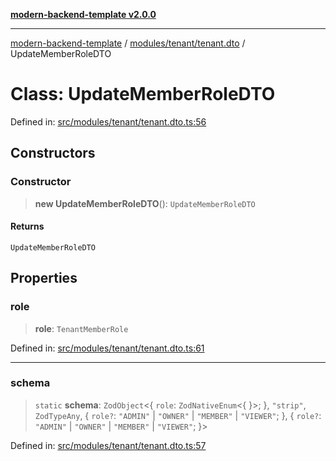 [**modern-backend-template v2.0.0**](../../../../README.md)

***

[modern-backend-template](../../../../modules.md) / [modules/tenant/tenant.dto](../README.md) / UpdateMemberRoleDTO

# Class: UpdateMemberRoleDTO

Defined in: [src/modules/tenant/tenant.dto.ts:56](https://github.com/maemreyo/saas-4cus-nodejs/blob/1a77de11cd6eaefe66c31c7f5de281673fc25ce5/src/modules/tenant/tenant.dto.ts#L56)

## Constructors

### Constructor

> **new UpdateMemberRoleDTO**(): `UpdateMemberRoleDTO`

#### Returns

`UpdateMemberRoleDTO`

## Properties

### role

> **role**: `TenantMemberRole`

Defined in: [src/modules/tenant/tenant.dto.ts:61](https://github.com/maemreyo/saas-4cus-nodejs/blob/1a77de11cd6eaefe66c31c7f5de281673fc25ce5/src/modules/tenant/tenant.dto.ts#L61)

***

### schema

> `static` **schema**: `ZodObject`\<\{ `role`: `ZodNativeEnum`\<\{ \}\>; \}, `"strip"`, `ZodTypeAny`, \{ `role?`: `"ADMIN"` \| `"OWNER"` \| `"MEMBER"` \| `"VIEWER"`; \}, \{ `role?`: `"ADMIN"` \| `"OWNER"` \| `"MEMBER"` \| `"VIEWER"`; \}\>

Defined in: [src/modules/tenant/tenant.dto.ts:57](https://github.com/maemreyo/saas-4cus-nodejs/blob/1a77de11cd6eaefe66c31c7f5de281673fc25ce5/src/modules/tenant/tenant.dto.ts#L57)
